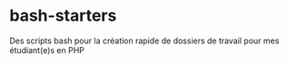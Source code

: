 # bash-starters
Des scripts bash pour la création rapide de dossiers de travail pour mes étudiant(e)s en PHP